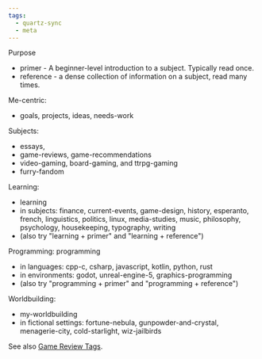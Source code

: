 ```yaml
---
tags:
  - quartz-sync
  - meta
---
```


Purpose
- primer - A beginner-level introduction to a subject. Typically read once.
- reference - a dense collection of information on a subject, read many times.

Me-centric:
- goals, projects, ideas, needs-work

Subjects:
- essays, 
- game-reviews, game-recommendations 
- video-gaming, board-gaming, and ttrpg-gaming 
- furry-fandom

Learning:
- learning
- in subjects: finance, current-events, game-design, history, esperanto, french, linguistics, politics, linux, media-studies, music, philosophy, psychology, housekeeping, typography, writing
- (also try "learning + primer" and "learning + reference")

Programming: programming
- in languages: cpp-c, csharp, javascript, kotlin, python, rust
- in environments: godot, unreal-engine-5, graphics-programming
- (also try "programming + primer" and "programming + reference")

Worldbuilding:
- my-worldbuilding
- in fictional settings: fortune-nebula, gunpowder-and-crystal, menagerie-city, cold-starlight, wiz-jailbirds

See also [Game Review Tags](Game%20Review%20Tags.md).